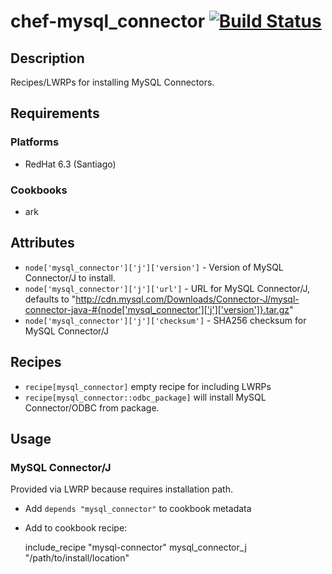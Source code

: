 # chef-mysql_connector [![Build Status](https://secure.travis-ci.org/bflad/chef-mysql_connector.png?branch=master)](http://travis-ci.org/bflad/chef-mysql_connector)

## Description

Recipes/LWRPs for installing MySQL Connectors.

## Requirements

### Platforms

* RedHat 6.3 (Santiago)

### Cookbooks

* ark

## Attributes

* `node['mysql_connector']['j']['version']` - Version of MySQL Connector/J to
  install.
* `node['mysql_connector']['j']['url']` - URL for MySQL Connector/J, defaults to
  "http://cdn.mysql.com/Downloads/Connector-J/mysql-connector-java-#{node['mysql_connector']['j']['version']}.tar.gz"
* `node['mysql_connector']['j']['checksum']` - SHA256 checksum for MySQL
  Connector/J

## Recipes

* `recipe[mysql_connector]` empty recipe for including LWRPs
* `recipe[mysql_connector::odbc_package]` will install MySQL Connector/ODBC from
  package.

## Usage

### MySQL Connector/J

Provided via LWRP because requires installation path.

* Add `depends "mysql_connector"` to cookbook metadata
* Add to cookbook recipe:
    
    include_recipe "mysql-connector"
    mysql_connector_j "/path/to/install/location"
    
